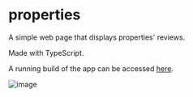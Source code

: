 # properties
A simple web page that displays properties' reviews.

Made with TypeScript.

A running build of the app can be accessed [here](properties-descriptions.netlify.app).

![image](https://user-images.githubusercontent.com/69646100/156906226-d1075460-7c6c-41b7-a7c2-b3390fa11032.png)

